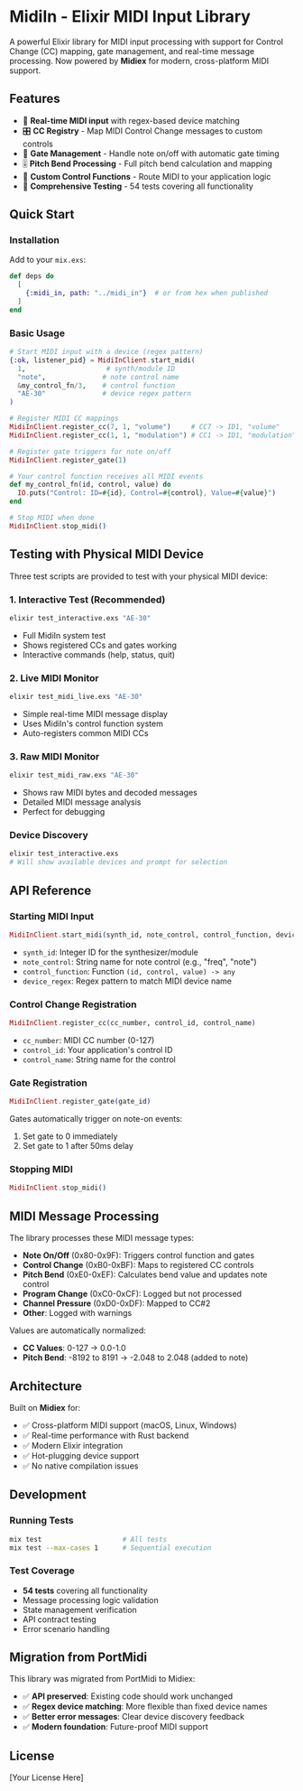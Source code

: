 # MidiIn - Elixir MIDI Input Library

A powerful Elixir library for MIDI input processing with support for Control Change (CC) mapping, gate management, and real-time message processing. Now powered by **Midiex** for modern, cross-platform MIDI support.

## Features

- 🎹 **Real-time MIDI input** with regex-based device matching
- 🎛️ **CC Registry** - Map MIDI Control Change messages to custom controls
- 🎵 **Gate Management** - Handle note on/off with automatic gate timing
- 🎚️ **Pitch Bend Processing** - Full pitch bend calculation and mapping
- 🔄 **Custom Control Functions** - Route MIDI to your application logic
- 🧪 **Comprehensive Testing** - 54 tests covering all functionality

## Quick Start

### Installation

Add to your `mix.exs`:

```elixir
def deps do
  [
    {:midi_in, path: "../midi_in"}  # or from hex when published
  ]
end
```

### Basic Usage

```elixir
# Start MIDI input with a device (regex pattern)
{:ok, listener_pid} = MidiInClient.start_midi(
  1,                    # synth/module ID  
  "note",              # note control name
  &my_control_fn/3,    # control function
  "AE-30"              # device regex pattern
)

# Register MIDI CC mappings
MidiInClient.register_cc(7, 1, "volume")     # CC7 -> ID1, "volume"
MidiInClient.register_cc(1, 1, "modulation") # CC1 -> ID1, "modulation"

# Register gate triggers for note on/off
MidiInClient.register_gate(1)

# Your control function receives all MIDI events
def my_control_fn(id, control, value) do
  IO.puts("Control: ID=#{id}, Control=#{control}, Value=#{value}")
end

# Stop MIDI when done
MidiInClient.stop_midi()
```

## Testing with Physical MIDI Device

Three test scripts are provided to test with your physical MIDI device:

### 1. Interactive Test (Recommended)
```bash
elixir test_interactive.exs "AE-30"
```
- Full MidiIn system test
- Shows registered CCs and gates working
- Interactive commands (help, status, quit)

### 2. Live MIDI Monitor  
```bash
elixir test_midi_live.exs "AE-30"
```
- Simple real-time MIDI message display
- Uses MidiIn's control function system
- Auto-registers common MIDI CCs

### 3. Raw MIDI Monitor
```bash
elixir test_midi_raw.exs "AE-30"
```
- Shows raw MIDI bytes and decoded messages
- Detailed MIDI message analysis
- Perfect for debugging

### Device Discovery
```bash
elixir test_interactive.exs
# Will show available devices and prompt for selection
```

## API Reference

### Starting MIDI Input

```elixir
MidiInClient.start_midi(synth_id, note_control, control_function, device_regex)
```

- `synth_id`: Integer ID for the synthesizer/module
- `note_control`: String name for note control (e.g., "freq", "note")  
- `control_function`: Function `(id, control, value) -> any`
- `device_regex`: Regex pattern to match MIDI device name

### Control Change Registration

```elixir
MidiInClient.register_cc(cc_number, control_id, control_name)
```

- `cc_number`: MIDI CC number (0-127)
- `control_id`: Your application's control ID
- `control_name`: String name for the control

### Gate Registration

```elixir
MidiInClient.register_gate(gate_id)
```

Gates automatically trigger on note-on events:
1. Set gate to 0 immediately  
2. Set gate to 1 after 50ms delay

### Stopping MIDI

```elixir
MidiInClient.stop_midi()
```

## MIDI Message Processing

The library processes these MIDI message types:

- **Note On/Off** (0x80-0x9F): Triggers control function and gates
- **Control Change** (0xB0-0xBF): Maps to registered CC controls  
- **Pitch Bend** (0xE0-0xEF): Calculates bend value and updates note control
- **Program Change** (0xC0-0xCF): Logged but not processed
- **Channel Pressure** (0xD0-0xDF): Mapped to CC#2
- **Other**: Logged with warnings

Values are automatically normalized:
- **CC Values**: 0-127 → 0.0-1.0
- **Pitch Bend**: -8192 to 8191 → -2.048 to 2.048 (added to note)

## Architecture

Built on **Midiex** for:
- ✅ Cross-platform MIDI support (macOS, Linux, Windows)
- ✅ Real-time performance with Rust backend
- ✅ Modern Elixir integration
- ✅ Hot-plugging device support
- ✅ No native compilation issues

## Development

### Running Tests
```bash
mix test                    # All tests
mix test --max-cases 1      # Sequential execution
```

### Test Coverage
- **54 tests** covering all functionality
- Message processing logic validation
- State management verification  
- API contract testing
- Error scenario handling

## Migration from PortMidi

This library was migrated from PortMidi to Midiex:

- ✅ **API preserved**: Existing code should work unchanged
- ✅ **Regex device matching**: More flexible than fixed device names
- ✅ **Better error messages**: Clear device discovery feedback
- ✅ **Modern foundation**: Future-proof MIDI support

## License

[Your License Here]